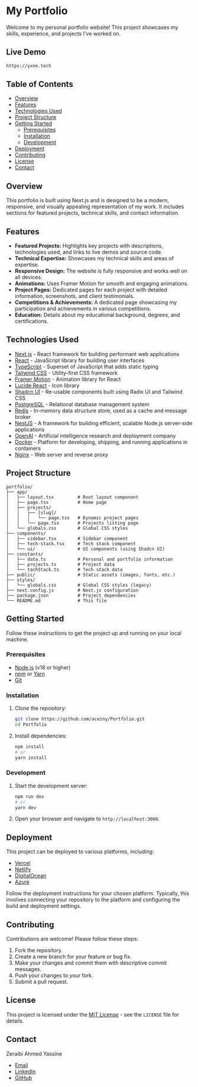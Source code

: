 # My Portfolio

Welcome to my personal portfolio website! This project showcases my skills, experience, and projects I've worked on.

## Live Demo

```bash
https://yxne.tech
```

## Table of Contents

- [Overview](#overview)
- [Features](#features)
- [Technologies Used](#technologies-used)
- [Project Structure](#project-structure)
- [Getting Started](#getting-started)
  - [Prerequisites](#prerequisites)
  - [Installation](#installation)
  - [Development](#development)
- [Deployment](#deployment)
- [Contributing](#contributing)
- [License](#license)
- [Contact](#contact)

## Overview

This portfolio is built using Next.js and is designed to be a modern, responsive, and visually appealing representation of my work. It includes sections for featured projects, technical skills, and contact information.

## Features

- **Featured Projects:** Highlights key projects with descriptions, technologies used, and links to live demos and source code.
- **Technical Expertise:** Showcases my technical skills and areas of expertise.
- **Responsive Design:** The website is fully responsive and works well on all devices.
- **Animations:** Uses Framer Motion for smooth and engaging animations.
- **Project Pages:** Dedicated pages for each project with detailed information, screenshots, and client testimonials.
- **Competitions & Achievements:** A dedicated page showcasing my participation and achievements in various competitions.
- **Education:** Details about my educational background, degrees, and certifications.

## Technologies Used

- [Next.js](https://nextjs.org/) - React framework for building performant web applications
- [React](https://reactjs.org/) - JavaScript library for building user interfaces
- [TypeScript](https://www.typescriptlang.org/) - Superset of JavaScript that adds static typing
- [Tailwind CSS](https://tailwindcss.com/) - Utility-first CSS framework
- [Framer Motion](https://www.framer.com/motion/) - Animation library for React
- [Lucide React](https://lucide.dev/) - Icon library
- [Shadcn UI](https://ui.shadcn.com/) - Re-usable components built using Radix UI and Tailwind CSS
- [PostgreSQL](https://www.postgresql.org/) - Relational database management system
- [Redis](https://redis.io/) - In-memory data structure store, used as a cache and message broker
- [NestJS](https://nestjs.com/) - A framework for building efficient, scalable Node.js server-side applications
- [OpenAI](https://openai.com/) - Artificial intelligence research and deployment company
- [Docker](https://www.docker.com/) - Platform for developing, shipping, and running applications in containers
- [Nginx](https://www.nginx.com/) - Web server and reverse proxy

## Project Structure

```
portfolio/
├── app/
│   ├── layout.tsx         # Root layout component
│   ├── page.tsx           # Home page
│   ├── projects/
│   │   ├── [slug]/
│   │   │   └── page.tsx   # Dynamic project pages
│   │   └── page.tsx       # Projects listing page
│   └── globals.css        # Global CSS styles
├── components/
│   ├── sidebar.tsx        # Sidebar component
│   ├── tech-stack.tsx     # Tech stack component
│   └── ui/                # UI components (using Shadcn UI)
├── constants/
│   ├── data.ts            # Personal and portfolio information
│   ├── projects.ts        # Project data
│   └── tachStack.ts       # Tech stack data
├── public/                # Static assets (images, fonts, etc.)
├── styles/
│   └── globals.css        # Global CSS styles (legacy)
├── next.config.js         # Next.js configuration
├── package.json           # Project dependencies
└── README.md              # This file
```

## Getting Started

Follow these instructions to get the project up and running on your local machine.

### Prerequisites

- [Node.js](https://nodejs.org/) (v18 or higher)
- [npm](https://www.npmjs.com/) or [Yarn](https://yarnpkg.com/)
- [Git](https://git-scm.com/)

### Installation

1.  Clone the repository:

    ```bash
    git clone https://github.com/aceiny/Portfolio.git
    cd Portfolio
    ```

2.  Install dependencies:

    ```bash
    npm install
    # or
    yarn install
    ```

### Development

1.  Start the development server:

    ```bash
    npm run dev
    # or
    yarn dev
    ```

2.  Open your browser and navigate to `http://localhost:3000`.

## Deployment

This project can be deployed to various platforms, including:

- [Vercel](https://vercel.com/)
- [Netlify](https://www.netlify.com/)
- [DigitalOcean](https://www.digitalocean.com/)
- [Azure](https://azure.microsoft.com/)

Follow the deployment instructions for your chosen platform. Typically, this involves connecting your repository to the platform and configuring the build and deployment settings.

## Contributing

Contributions are welcome! Please follow these steps:

1.  Fork the repository.
2.  Create a new branch for your feature or bug fix.
3.  Make your changes and commit them with descriptive commit messages.
4.  Push your changes to your fork.
5.  Submit a pull request.

## License

This project is licensed under the [MIT License](LICENSE) - see the `LICENSE` file for details.

## Contact

Zeraibi Ahmed Yassine

- [Email](mailto:yzeraibi2000@gmail.com)
- [LinkedIn](https://www.linkedin.com/in/yacine-zeraibi-1b8307300)
- [GitHub](https://github.com/aceiny)
